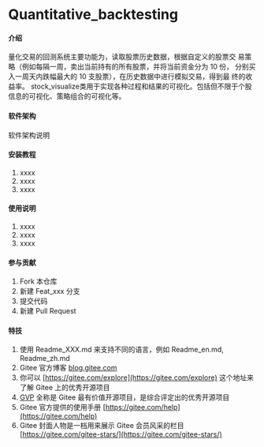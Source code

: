 # Quantitative_backtesting

#### 介绍
量化交易的回测系统主要功能为，读取股票历史数据，根据自定义的股票交
易策略（例如每隔一周，卖出当前持有的所有股票，并将当前资金分为 10 份，
分别买入一周天内跌幅最大的 10 支股票），在历史数据中进行模拟交易，得到最
终的收益率。
stock_visualize类用于实现各种过程和结果的可视化。包括但不限于个股信息的可视化、策略组合的可视化等。

#### 软件架构
软件架构说明


#### 安装教程

1.  xxxx
2.  xxxx
3.  xxxx

#### 使用说明

1.  xxxx
2.  xxxx
3.  xxxx

#### 参与贡献

1.  Fork 本仓库
2.  新建 Feat_xxx 分支
3.  提交代码
4.  新建 Pull Request


#### 特技

1.  使用 Readme\_XXX.md 来支持不同的语言，例如 Readme\_en.md, Readme\_zh.md
2.  Gitee 官方博客 [blog.gitee.com](https://blog.gitee.com)
3.  你可以 [https://gitee.com/explore](https://gitee.com/explore) 这个地址来了解 Gitee 上的优秀开源项目
4.  [GVP](https://gitee.com/gvp) 全称是 Gitee 最有价值开源项目，是综合评定出的优秀开源项目
5.  Gitee 官方提供的使用手册 [https://gitee.com/help](https://gitee.com/help)
6.  Gitee 封面人物是一档用来展示 Gitee 会员风采的栏目 [https://gitee.com/gitee-stars/](https://gitee.com/gitee-stars/)
